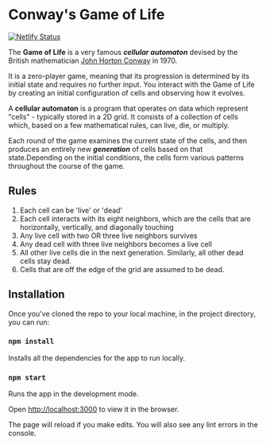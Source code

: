 # Conway's Game of Life

[![Netlify Status](https://api.netlify.com/api/v1/badges/6a210973-89c5-4a2c-a413-3cf9699efeb7/deploy-status)](https://app.netlify.com/sites/gameoflife-jsk/deploys)

The **Game of Life** is a very famous **_cellular automaton_** devised by the British mathematician [John Horton Conway](https://en.wikipedia.org/wiki/John_Horton_Conway)
in 1970.

It is a zero-player game, meaning that its progression is determined by its initial state and requires no further input. You
interact with the Game of Life by creating an initial configuration of cells and observing how it evolves.

A **cellular automaton** is a program that operates on data which represent "cells" - typically stored in a 2D grid. It consists of a collection of cells which, based on a few mathematical rules, can live, die, or multiply.

Each round of the game examines the current state of the cells, and then produces an entirely new **_generation_** of cells based on that state.Depending on the initial conditions, the cells form various patterns throughout the course of the game.

## Rules

1. Each cell can be 'live' or 'dead'
2. Each cell interacts with its eight neighbors, which are the cells that are horizontally, vertically, and diagonally touching
3. Any live cell with two OR three live neighbors survives
4. Any dead cell with three live neighbors becomes a live cell
5. All other live cells die in the next generation. Similarly, all other dead cells stay dead.
6. Cells that are off the edge of the grid are assumed to be dead.

## Installation

Once you've cloned the repo to your local machine, in the project directory, you can run:

### `npm install`

Installs all the dependencies for the app to run locally.

### `npm start`

Runs the app in the development mode.

Open [http://localhost:3000](http://localhost:3000) to view it in the browser.

The page will reload if you make edits.
You will also see any lint errors in the console.
